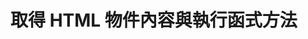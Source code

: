 # 取得 HTML 物件內容與執行函式方法

<script type="text/javascript" src="../gitbook/app.js"></script>
<script type="text/javascript" src="../js/general.js"></script>

